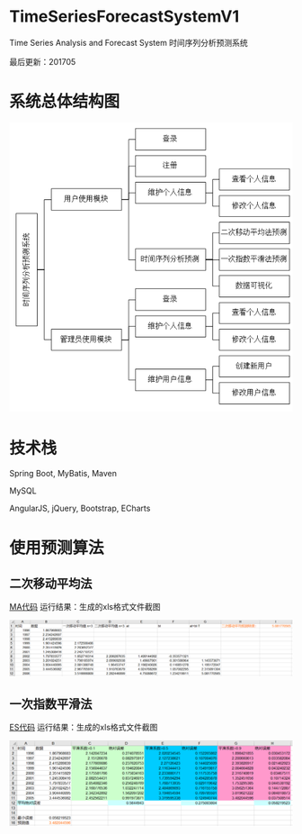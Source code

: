 # TimeSeriesForecastSystemV1
Time Series Analysis and Forecast System
时间序列分析预测系统


最后更新：201705

# 系统总体结构图
![](diagram.png)

# 技术栈
Spring Boot,
MyBatis,
Maven

MySQL

AngularJS,
jQuery,
Bootstrap,
ECharts


# 使用预测算法
## 二次移动平均法
[MA代码](/TimeSeriesForecastSystemV1/src/main/java/com/gleamer/tool/MyMA.java)
运行结果：生成的xls格式文件截图

![](MA.png)

## 一次指数平滑法
[ES代码](/TimeSeriesForecastSystemV1/src/main/java/com/gleamer/tool/MyES.java)
运行结果：生成的xls格式文件截图

![](ES.png)

